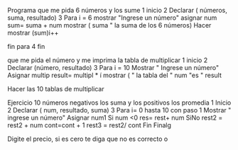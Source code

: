 Programa que me pida 6 números y los sume
1 inicio
2 Declarar ( números, suma, resultado)
3 Para i = 6 
  mostrar "Ingrese un número"
  asignar num
  sum= suma + num
  mostrar ( suma " la suma de los 6 números)
  Hacer mostrar (sum)i++ 

  fin para
4 fin


que me pida el número y me imprima la tabla de multiplicar 
1 inicio
2 Declarar (número, resultado)
3 Para i = 10
 Mostrar " Ingrese un número"
 Asignar multip 
 result= multipl * í
 mostrar ( " la tabla del " num "es " result
 
 
Hacer las 10 tablas de multiplicar 

Ejercicio 10 números negativos  los suma y los positivos los promedia
1 Inicio 
2 Declarar ( num, resultado, suma)
3 Para i= 0 hasta 10 con paso 1 
Mostrar " ingrese un número"
Asignar num1
Si  num <0
res= rest+ num 
SiNo 
rest2 = rest2 + num
cont=cont + 1
rest3 = rest2/ cont
Fin 
Finalg

Digite el precio, si es  cero te diga que no es correcto o





